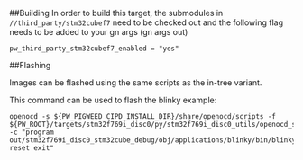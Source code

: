 ##Building
In order to build this target, the submodules in `//third_party/stm32cubef7`
need to be checked out and the following flag needs to be added to your
gn args (gn args out)

```
pw_third_party_stm32cubef7_enabled = "yes"
```

##Flashing

Images can be flashed using the same scripts as the in-tree variant.

This command can be used to flash the blinky example:

```
openocd -s ${PW_PIGWEED_CIPD_INSTALL_DIR}/share/openocd/scripts -f ${PW_ROOT}/targets/stm32f769i_disc0/py/stm32f769i_disc0_utils/openocd_stm32f7xx.cfg -c "program out/stm32f769i_disc0_stm32cube_debug/obj/applications/blinky/bin/blinky.elf reset exit"
```
